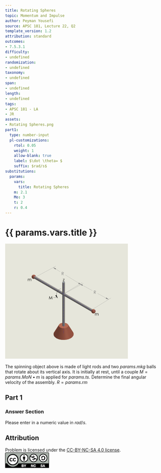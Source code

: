 ```yaml
---
title: Rotating Spheres
topic: Momentum and Impulse
author: Peyman Yousefi
source: APSC 181, Lecture 22, Q2
template_version: 1.2
attribution: standard
outcomes:
- 7.5.3.1
difficulty:
- undefined
randomization:
- undefined
taxonomy:
- undefined
span:
- undefined
length:
- undefined
tags:
- APSC 181 - LA
- JR
assets:
- Rotating Spheres.png
part1:
  type: number-input
  pl-customizations:
    rtol: 0.05
    weight: 1
    allow-blank: true
    label: $\dot \theta= $
    suffix: $rad/s$
substitutions:
  params:
    vars:
      title: Rotating Spheres
    m: 2.1
    Mo: 3
    t: 2
    r: 0.4
---
```

# {{ params.vars.title }}
<img src="Rotating Spheres.png" width=400>

The spinning object above is made of light rods and two ${{params.m}}kg$ balls that rotate about its vertical axis.
It is initially at rest, until a couple $M = {{params.Mo}} N \bullet m$ is applied for ${{params.t}}s$.
Determine the final angular velocity of the assembly.
$R = {{params.r}}m$

## Part 1

### Answer Section

Please enter in a numeric value in $rad/s$.

## Attribution

Problem is licensed under the [CC-BY-NC-SA 4.0 license](https://creativecommons.org/licenses/by-nc-sa/4.0/).<br> ![The Creative Commons 4.0 license requiring attribution-BY, non-commercial-NC, and share-alike-SA license.](https://raw.githubusercontent.com/firasm/bits/master/by-nc-sa.png)